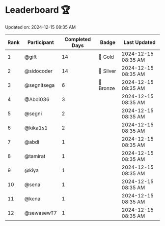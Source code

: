 # Leaderboard 🏆

Updated on: 2024-12-15 08:35 AM

| Rank | Participant       | Completed Days | Badge      | Last Updated         |
|------|-------------------|----------------|------------|----------------------|
| 1    | @gift             | 14             | 🏅 Gold     | 2024-12-15 08:35 AM |
| 2    | @sidocoder        | 14             | 🥈 Silver   | 2024-12-15 08:35 AM |
| 3    | @segnitsega       | 6              | 🥉 Bronze   | 2024-12-15 08:35 AM |
| 4    | @Abdi036          | 3              |            | 2024-12-15 08:35 AM |
| 5    | @segni            | 2              |            | 2024-12-15 08:35 AM |
| 6    | @kika1s1          | 2              |            | 2024-12-15 08:35 AM |
| 7    | @abdi             | 1              |            | 2024-12-15 08:35 AM |
| 8    | @tamirat          | 1              |            | 2024-12-15 08:35 AM |
| 9    | @kiya             | 1              |            | 2024-12-15 08:35 AM |
| 10   | @sena             | 1              |            | 2024-12-15 08:35 AM |
| 11   | @kena             | 1              |            | 2024-12-15 08:35 AM |
| 12   | @sewasewT7        | 1              |            | 2024-12-15 08:35 AM |
